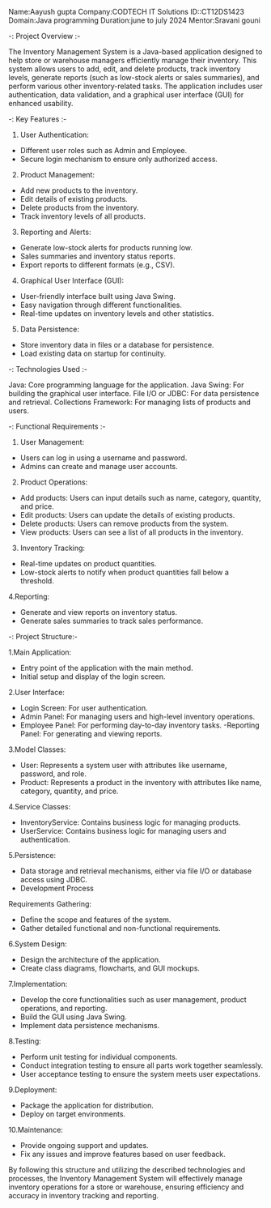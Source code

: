 Name:Aayush gupta
Company:CODTECH IT Solutions
ID::CT12DS1423
Domain:Java programming
Duration:june to july 2024
Mentor:Sravani gouni

  -: Project Overview :-
  
The Inventory Management System is a Java-based application designed to help store or warehouse managers efficiently manage their inventory. This system allows users to add, edit, and delete products, 
track inventory levels, generate reports (such as low-stock alerts or sales summaries), and perform various other inventory-related tasks. The application includes user authentication, data validation,
and a graphical user interface (GUI) for enhanced usability.

 -: Key Features :-
1. User Authentication:

 - Different user roles such as Admin and Employee.
 - Secure login mechanism to ensure only authorized access.
   
2. Product Management:

 - Add new products to the inventory.
 - Edit details of existing products.
 - Delete products from the inventory.
 - Track inventory levels of all products.

3. Reporting and Alerts:

 - Generate low-stock alerts for products running low.
 - Sales summaries and inventory status reports.
 - Export reports to different formats (e.g., CSV).

4. Graphical User Interface (GUI):

 - User-friendly interface built using Java Swing.
 - Easy navigation through different functionalities.
 - Real-time updates on inventory levels and other statistics.

5. Data Persistence:

 - Store inventory data in files or a database for persistence.
 - Load existing data on startup for continuity.

  -: Technologies Used :-

   Java: Core programming language for the application.
   Java Swing: For building the graphical user interface.
   File I/O or JDBC: For data persistence and retrieval.
   Collections Framework: For managing lists of products and users.


  -: Functional Requirements :-

1. User Management:

 - Users can log in using a username and password.
 - Admins can create and manage user accounts.
 
2. Product Operations:

 - Add products: Users can input details such as name, category, quantity, and price.
 - Edit products: Users can update the details of existing products.
 - Delete products: Users can remove products from the system.
 - View products: Users can see a list of all products in the inventory.

3. Inventory Tracking:

 - Real-time updates on product quantities.
 - Low-stock alerts to notify when product quantities fall below a threshold.

4.Reporting:

 - Generate and view reports on inventory status.
 - Generate sales summaries to track sales performance.


  -: Project Structure:-
  
1.Main Application:

 - Entry point of the application with the main method.
 - Initial setup and display of the login screen.

2.User Interface:

 - Login Screen: For user authentication.
 - Admin Panel: For managing users and high-level inventory operations.
 - Employee Panel: For performing day-to-day inventory tasks.
 -Reporting Panel: For generating and viewing reports.

3.Model Classes:

 - User: Represents a system user with attributes like username, password, and role.
 - Product: Represents a product in the inventory with attributes like name, category, quantity, and price.

4.Service Classes:

 - InventoryService: Contains business logic for managing products.
 - UserService: Contains business logic for managing users and authentication.

5.Persistence:

 - Data storage and retrieval mechanisms, either via file I/O or database access using JDBC.
 - Development Process

Requirements Gathering:

 - Define the scope and features of the system.
 - Gather detailed functional and non-functional requirements.

6.System Design:

 - Design the architecture of the application.
 - Create class diagrams, flowcharts, and GUI mockups.
 
7.Implementation:

 - Develop the core functionalities such as user management, product operations, and reporting.
 - Build the GUI using Java Swing.
 - Implement data persistence mechanisms.

8.Testing:

 - Perform unit testing for individual components.
 - Conduct integration testing to ensure all parts work together seamlessly.
 - User acceptance testing to ensure the system meets user expectations.

9.Deployment:

 - Package the application for distribution.
 - Deploy on target environments.

10.Maintenance:

 - Provide ongoing support and updates.
 - Fix any issues and improve features based on user feedback.



By following this structure and utilizing the described technologies and processes, the Inventory Management System will effectively manage inventory operations for a store or warehouse, ensuring efficiency and accuracy in inventory tracking and reporting.
